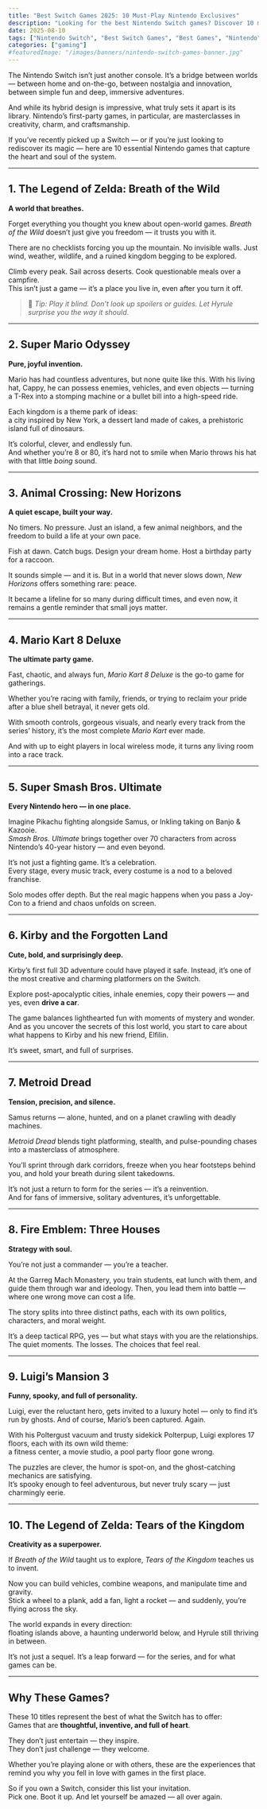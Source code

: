 ```yaml
---
title: "Best Switch Games 2025: 10 Must-Play Nintendo Exclusives"
description: "Looking for the best Nintendo Switch games? Discover 10 must-play exclusives like The Legend of Zelda, Super Mario Odyssey, and Animal Crossing that define the Switch experience."
date: 2025-08-10
tags: ["Nintendo Switch", "Best Switch Games", "Best Games", "Nintendo", "Nintendo Games", "Switch Exclusives", "Game Recommendations", "Top Games 2025", "Gaming"]
categories: ["gaming"]
#featuredImage: "/images/banners/nintendo-switch-games-banner.jpg"
---
```


The Nintendo Switch isn’t just another console. It’s a bridge between worlds — between home and on-the-go, between nostalgia and innovation, between simple fun and deep, immersive adventures.

And while its hybrid design is impressive, what truly sets it apart is its library. Nintendo’s first-party games, in particular, are masterclasses in creativity, charm, and craftsmanship.

If you’ve recently picked up a Switch — or if you’re just looking to rediscover its magic — here are 10 essential Nintendo games that capture the heart and soul of the system.

----------

## 1. **The Legend of Zelda: Breath of the Wild**

**A world that breathes.**

Forget everything you thought you knew about open-world games. _Breath of the Wild_ doesn’t just give you freedom — it trusts you with it.

There are no checklists forcing you up the mountain. No invisible walls. Just wind, weather, wildlife, and a ruined kingdom begging to be explored.

Climb every peak. Sail across deserts. Cook questionable meals over a campfire.  
This isn’t just a game — it’s a place you live in, even after you turn it off.

> 🌿 _Tip: Play it blind. Don’t look up spoilers or guides. Let Hyrule surprise you the way it should._

----------

## 2. **Super Mario Odyssey**

**Pure, joyful invention.**

Mario has had countless adventures, but none quite like this. With his living hat, Cappy, he can possess enemies, vehicles, and even objects — turning a T-Rex into a stomping machine or a bullet bill into a high-speed ride.

Each kingdom is a theme park of ideas:  
a city inspired by New York, a dessert land made of cakes, a prehistoric island full of dinosaurs.

It’s colorful, clever, and endlessly fun.  
And whether you’re 8 or 80, it’s hard not to smile when Mario throws his hat with that little _boing_ sound.

----------

## 3. **Animal Crossing: New Horizons**

**A quiet escape, built your way.**

No timers. No pressure. Just an island, a few animal neighbors, and the freedom to build a life at your own pace.

Fish at dawn. Catch bugs. Design your dream home. Host a birthday party for a raccoon.

It sounds simple — and it is. But in a world that never slows down, _New Horizons_ offers something rare: peace.

It became a lifeline for so many during difficult times, and even now, it remains a gentle reminder that small joys matter.

----------

## 4. **Mario Kart 8 Deluxe**

**The ultimate party game.**

Fast, chaotic, and always fun, _Mario Kart 8 Deluxe_ is the go-to game for gatherings.

Whether you’re racing with family, friends, or trying to reclaim your pride after a blue shell betrayal, it never gets old.

With smooth controls, gorgeous visuals, and nearly every track from the series’ history, it’s the most complete _Mario Kart_ ever made.

And with up to eight players in local wireless mode, it turns any living room into a race track.

----------

## 5. **Super Smash Bros. Ultimate**

**Every Nintendo hero — in one place.**

Imagine Pikachu fighting alongside Samus, or Inkling taking on Banjo & Kazooie.  
_Smash Bros. Ultimate_ brings together over 70 characters from across Nintendo’s 40-year history — and even beyond.

It’s not just a fighting game. It’s a celebration.  
Every stage, every music track, every costume is a nod to a beloved franchise.

Solo modes offer depth. But the real magic happens when you pass a Joy-Con to a friend and chaos unfolds on screen.

----------

## 6. **Kirby and the Forgotten Land**

**Cute, bold, and surprisingly deep.**

Kirby’s first full 3D adventure could have played it safe. Instead, it’s one of the most creative and charming platformers on the Switch.

Explore post-apocalyptic cities, inhale enemies, copy their powers — and yes, even **drive a car**.

The game balances lighthearted fun with moments of mystery and wonder.  
And as you uncover the secrets of this lost world, you start to care about what happens to Kirby and his new friend, Elfilin.

It’s sweet, smart, and full of surprises.

----------

## 7. **Metroid Dread**

**Tension, precision, and silence.**

Samus returns — alone, hunted, and on a planet crawling with deadly machines.

_Metroid Dread_ blends tight platforming, stealth, and pulse-pounding chases into a masterclass of atmosphere.

You’ll sprint through dark corridors, freeze when you hear footsteps behind you, and hold your breath during silent takedowns.

It’s not just a return to form for the series — it’s a reinvention.  
And for fans of immersive, solitary adventures, it’s unforgettable.

----------

## 8. **Fire Emblem: Three Houses**

**Strategy with soul.**

You’re not just a commander — you’re a teacher.

At the Garreg Mach Monastery, you train students, eat lunch with them, and guide them through war and ideology. Then, you lead them into battle — where one wrong move can cost a life.

The story splits into three distinct paths, each with its own politics, characters, and moral weight.

It’s a deep tactical RPG, yes — but what stays with you are the relationships.  
The quiet moments. The losses. The choices that feel real.

----------

## 9. **Luigi’s Mansion 3**

**Funny, spooky, and full of personality.**

Luigi, ever the reluctant hero, gets invited to a luxury hotel — only to find it’s run by ghosts. And of course, Mario’s been captured. Again.

With his Poltergust vacuum and trusty sidekick Polterpup, Luigi explores 17 floors, each with its own wild theme:  
a fitness center, a movie studio, a pool party floor gone wrong.

The puzzles are clever, the humor is spot-on, and the ghost-catching mechanics are satisfying.  
It’s spooky enough to feel adventurous, but never truly scary — just charmingly eerie.

----------

## 10. **The Legend of Zelda: Tears of the Kingdom**

**Creativity as a superpower.**

If _Breath of the Wild_ taught us to explore, _Tears of the Kingdom_ teaches us to invent.

Now you can build vehicles, combine weapons, and manipulate time and gravity.  
Stick a wheel to a plank, add a fan, light a rocket — and suddenly, you’re flying across the sky.

The world expands in every direction:  
floating islands above, a haunting underworld below, and Hyrule still thriving in between.

It’s not just a sequel. It’s a leap forward — for the series, and for what games can be.

----------

## Why These Games?

These 10 titles represent the best of what the Switch has to offer:  
Games that are **thoughtful, inventive, and full of heart**.

They don’t just entertain — they inspire.  
They don’t just challenge — they welcome.

Whether you’re playing alone or with others, these are the experiences that remind you why you fell in love with games in the first place.

So if you own a Switch, consider this list your invitation.  
Pick one. Boot it up. And let yourself be amazed — all over again.